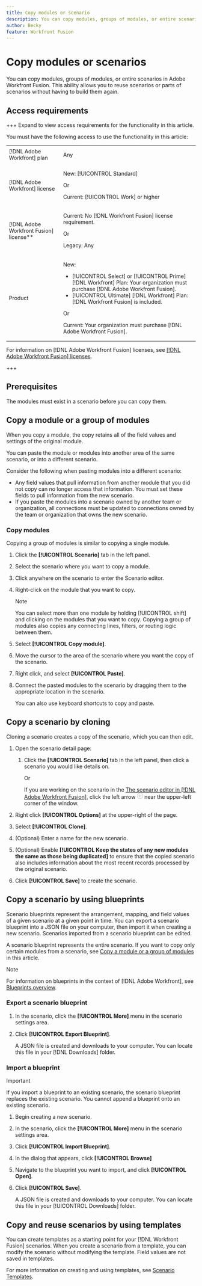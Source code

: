 ```yaml
---
title: Copy modules or scenario
description: You can copy modules, groups of modules, or entire scenarios in Adobe Workfront Fusion. This ability allows you to reuse scenarios or parts of scenarios without having to build them again.
author: Becky
feature: Workfront Fusion
---
```

# Copy modules or scenarios

<!--EDIT ME-->

<!--This is not working as of Nov 1, 2024-->

You can copy modules, groups of modules, or entire scenarios in Adobe Workfront Fusion. This ability allows you to reuse scenarios or parts of scenarios without having to build them again.

## Access requirements

+++ Expand to view access requirements for the functionality in this article.

You must have the following access to use the functionality in this article:

<table style="table-layout:auto">
 <col> 
 <col> 
 <tbody> 
  <tr> 
   <td role="rowheader">[!DNL Adobe Workfront] plan</td> 
   <td> <p>Any</p> </td> 
  </tr> 
  <tr data-mc-conditions=""> 
   <td role="rowheader">[!DNL Adobe Workfront] license</td> 
   <td> <p>New: [!UICONTROL Standard]</p><p>Or</p><p>Current: [!UICONTROL Work] or higher</p> </td> 
  </tr> 
  <tr> 
   <td role="rowheader">[!DNL Adobe Workfront Fusion] license**</td> 
   <td>
   <p>Current: No [!DNL Workfront Fusion] license requirement.</p>
   <p>Or</p>
   <p>Legacy: Any </p>
   </td> 
  </tr> 
  <tr> 
   <td role="rowheader">Product</td> 
   <td>
   <p>New:</p> <ul><li>[!UICONTROL Select] or [!UICONTROL Prime] [!DNL Workfront] Plan: Your organization must purchase [!DNL Adobe Workfront Fusion].</li><li>[!UICONTROL Ultimate] [!DNL Workfront] Plan: [!DNL Workfront Fusion] is included.</li></ul>
   <p>Or</p>
   <p>Current: Your organization must purchase [!DNL Adobe Workfront Fusion].</p>
   </td> 
  </tr>
 </tbody> 
</table>

<!--For more detail about the information in this table, see [Access requirements in Workfront documentation](/help/quicksilver/administration-and-setup/add-users/access-levels-and-object-permissions/access-level-requirements-in-documentation.md).-->

For information on [!DNL Adobe Workfront Fusion] licenses, see [[!DNL Adobe Workfront Fusion] licenses](/help/workfront-fusion/set-up-and-manage-workfront-fusion/licensing-operations-overview/license-automation-vs-integration.md).

+++

## Prerequisites

The modules must exist in a scenario before you can copy them.

## Copy a module or a group of modules

When you copy a module, the copy retains all of the field values and settings of the original module.

You can paste the module or modules into another area of the same scenario, or into a different scenario.

Consider the following when pasting modules into a different scenario:

* Any field values that pull information from another module that you did not copy can no longer access that information. You must set these fields to pull information from the new scenario.
* If you paste the modules into a scenario owned by another team or organization, all connections must be updated to connections owned by the team or organization that owns the new scenario.

### Copy modules

Copying a group of modules is similar to copying a single module.

1. Click the **[!UICONTROL Scenario]** tab in the left panel.
1. Select the scenario where you want to copy a module.
1. Click anywhere on the scenario to enter the Scenario editor.
1. Right-click on the module that you want to copy.

   >[!NOTE]
   >
   >You can select more than one module by holding [!UICONTROL shift] and clicking on the modules that you want to copy. Copying a group of modules also copies any connecting lines, filters, or routing logic between them.

1. Select **[!UICONTROL Copy module]**.
1. Move the cursor to the area of the scenario where you want the copy of the scenario.
1. Right click, and select **[!UICONTROL Paste]**.
1. Connect the pasted modules to the scenario by dragging them to the appropriate location in the scenario.

   You can also use keyboard shortcuts to copy and paste.

## Copy a scenario by cloning

Cloning a scenario creates a copy of the scenario, which you can then edit.

1. Open the scenario detail page:

   1. Click the **[!UICONTROL Scenario]** tab in the left panel, then click a scenario you would like details on.

      Or

      If you are working on the scenario in the [The scenario editor in [!DNL Adobe Workfront Fusion]](../../workfront-fusion/scenarios/scenario-editor.md), click the left arrow ![](assets/exit-editing-arrow.png) near the upper-left corner of the window.

1. Right click **[!UICONTROL Options]** at the upper-right of the page.
1. Select **[!UICONTROL Clone]**.
1. (Optional) Enter a name for the new scenario.
1. (Optional) Enable **[!UICONTROL Keep the states of any new modules the same as those being duplicated]** to ensure that the copied scenario also includes information about the most recent records processed by the original scenario.
1. Click **[!UICONTROL Save]** to create the scenario.

## Copy a scenario by using blueprints

Scenario blueprints represent the arrangement, mapping, and field values of a given scenario at a given point in time. You can export a scenario blueprint into a JSON file on your computer, then import it when creating a new scenario. Scenarios imported from a scenario blueprint can be edited.

A scenario blueprint represents the entire scenario. If you want to copy only certain modules from a scenario, see [Copy a module or a group of modules](#copy-a-module-or-a-group-of-modules) in this article.

>[!NOTE]
>
>For information on blueprints in the context of [!DNL Adobe Workfront], see [Blueprints overview](../../administration-and-setup/blueprints/blueprints-overview.md).

### Export a scenario blueprint

1. In the scenario, click the **[!UICONTROL More]** menu in the scenario settings area.
1. Click **[!UICONTROL Export Blueprint]**.

   A JSON file is created and downloads to your computer. You can locate this file in your [!DNL Downloads] folder.

### Import a blueprint

>[!IMPORTANT]
>
>If you import a blueprint to an existing scenario, the scenario blueprint replaces the existing scenario. You cannot append a blueprint onto an existing scenario.

1. Begin creating a new scenario.
1. In the scenario, click the **[!UICONTROL More]** menu in the scenario settings area.
1. Click **[!UICONTROL Import Blueprint]**.
1. In the dialog that appears, click **[!UICONTROL Browse]**
1. Navigate to the blueprint you want to import, and click **[!UICONTROL Open]**.
1. Click **[!UICONTROL Save]**.

   A JSON file is created and downloads to your computer. You can locate this file in your [!UICONTROL Downloads] folder.

## Copy and reuse scenarios by using templates

You can create templates as a starting point for your [!DNL Workfront Fusion] scenarios. When you create a scenario from a template, you can modify the scenario without modifying the template. Field values are not saved in templates.

For more information on creating and using templates, see [Scenario Templates](../../workfront-fusion/scenarios/templates/fusion-templates.md).
